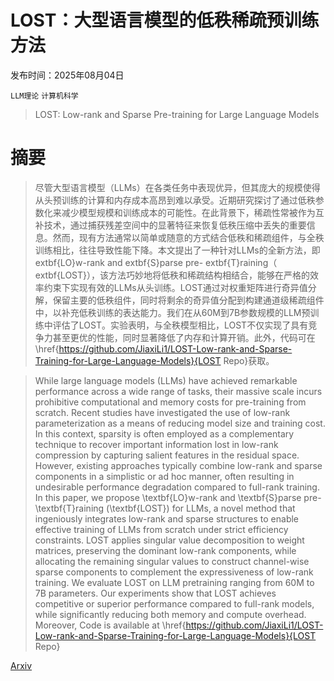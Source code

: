 # LOST：大型语言模型的低秩稀疏预训练方法

发布时间：2025年08月04日

`LLM理论` `计算机科学`

> LOST: Low-rank and Sparse Pre-training for Large Language Models

# 摘要

> 尽管大型语言模型（LLMs）在各类任务中表现优异，但其庞大的规模使得从头预训练的计算和内存成本高昂到难以承受。近期研究探讨了通过低秩参数化来减少模型规模和训练成本的可能性。在此背景下，稀疏性常被作为互补技术，通过捕获残差空间中的显著特征来恢复低秩压缩中丢失的重要信息。然而，现有方法通常以简单或随意的方式结合低秩和稀疏组件，与全秩训练相比，往往导致性能下降。本文提出了一种针对LLMs的全新方法，即	extbf{LO}w-rank and 	extbf{S}parse pre-	extbf{T}raining（	extbf{LOST}），该方法巧妙地将低秩和稀疏结构相结合，能够在严格的效率约束下实现有效的LLMs从头训练。LOST通过对权重矩阵进行奇异值分解，保留主要的低秩组件，同时将剩余的奇异值分配到构建通道级稀疏组件中，以补充低秩训练的表达能力。我们在从60M到7B参数规模的LLM预训练中评估了LOST。实验表明，与全秩模型相比，LOST不仅实现了具有竞争力甚至更优的性能，同时显著降低了内存和计算开销。此外，代码可在\href{https://github.com/JiaxiLi1/LOST-Low-rank-and-Sparse-Training-for-Large-Language-Models}{LOST Repo}获取。

> While large language models (LLMs) have achieved remarkable performance across a wide range of tasks, their massive scale incurs prohibitive computational and memory costs for pre-training from scratch. Recent studies have investigated the use of low-rank parameterization as a means of reducing model size and training cost. In this context, sparsity is often employed as a complementary technique to recover important information lost in low-rank compression by capturing salient features in the residual space. However, existing approaches typically combine low-rank and sparse components in a simplistic or ad hoc manner, often resulting in undesirable performance degradation compared to full-rank training. In this paper, we propose \textbf{LO}w-rank and \textbf{S}parse pre-\textbf{T}raining (\textbf{LOST}) for LLMs, a novel method that ingeniously integrates low-rank and sparse structures to enable effective training of LLMs from scratch under strict efficiency constraints. LOST applies singular value decomposition to weight matrices, preserving the dominant low-rank components, while allocating the remaining singular values to construct channel-wise sparse components to complement the expressiveness of low-rank training. We evaluate LOST on LLM pretraining ranging from 60M to 7B parameters. Our experiments show that LOST achieves competitive or superior performance compared to full-rank models, while significantly reducing both memory and compute overhead. Moreover, Code is available at \href{https://github.com/JiaxiLi1/LOST-Low-rank-and-Sparse-Training-for-Large-Language-Models}{LOST Repo}

[Arxiv](https://arxiv.org/abs/2508.02668)